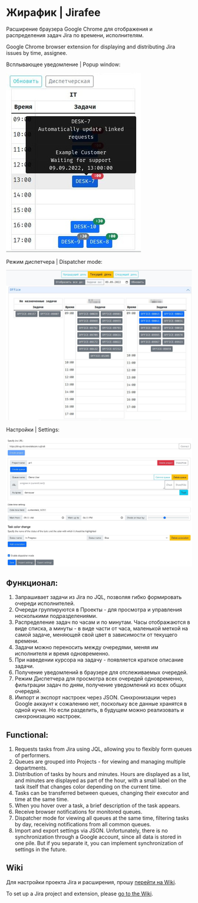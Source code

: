 # Жирафик | Jirafee
Расширение браузера Google Chrome для отображения и распределения задач Jira по времени, исполнителям.

Google Chrome browser extension for displaying and distributing Jira issues by time, assignee.

Всплывающее уведомление | Popup window:

![popup](./docs/popup.jpg)

Режим диспетчера | Dispatcher mode:

![control room](./docs/dispatcher.jpg)

Настройки | Settings:

![settings](./docs/settings.jpg)

## Функционал:
1. Запрашивает задачи из Jira по JQL, позволяя гибко формировать очереди исполнителей.
2. Очереди группируются в Проекты - для просмотра и управления несколькими подразделениями.
3. Распределение задач по часам и по минутам. Часы отображаются в виде списка, а минуты - в виде части от часа, маленькой меткой на самой задаче, меняющей свой цвет в зависимости от текущего времени.
4. Задачи можно переносить между очередями, меняя им исполнителя и время одновременно.
5. При наведении курсора на задачу - появляется краткое описание задачи.
6. Получение уведомлений в браузере для отслеживаемых очередей.
7. Режим Диспетчера для просмотра всех очередей одновременно, фильтрации задач по дням, получение уведомлений из всех общих очередей.
8. Импорт и экспорт настроек через JSON. Синхронизации через Google аккаунт к сожалению нет, поскольку все данные хранятся в одной кучке. Но если разделить, в будущем можно реализовать и синхронизацию настроек.

## Functional:
1. Requests tasks from Jira using JQL, allowing you to flexibly form queues of performers.
2. Queues are grouped into Projects - for viewing and managing multiple departments.
3. Distribution of tasks by hours and minutes. Hours are displayed as a list, and minutes are displayed as part of the hour, with a small label on the task itself that changes color depending on the current time.
4. Tasks can be transferred between queues, changing their executor and time at the same time.
5. When you hover over a task, a brief description of the task appears.
6. Receive browser notifications for monitored queues.
7. Dispatcher mode for viewing all queues at the same time, filtering tasks by day, receiving notifications from all common queues.
8. Import and export settings via JSON. Unfortunately, there is no synchronization through a Google account, since all data is stored in one pile. But if you separate it, you can implement synchronization of settings in the future.

## Wiki
Для настройки проекта Jira и расширения, прошу [перейти на Wiki](https://github.com/GrimAnEye/Jiraffe/wiki/).

To set up a Jira project and extension, please [go to the Wiki](https://github.com/GrimAnEye/Jiraffe/wiki/).
